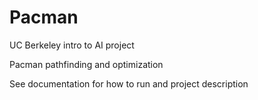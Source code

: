 # Pacman

UC Berkeley intro to AI project

Pacman pathfinding and optimization

See documentation for how to run and project description
